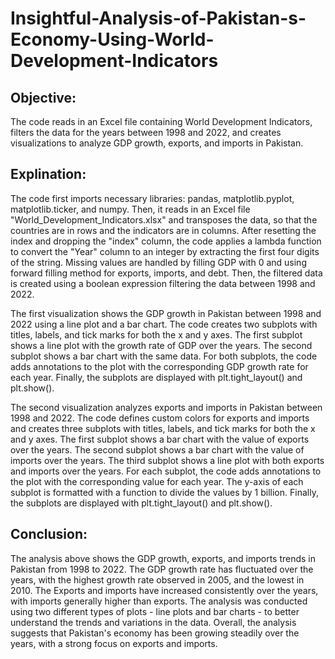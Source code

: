 # Insightful-Analysis-of-Pakistan-s-Economy-Using-World-Development-Indicators

## Objective:
The code reads in an Excel file containing World Development Indicators, filters the data for the years between 1998 and 2022, and creates visualizations to analyze GDP growth, exports, and imports in Pakistan.

## Explination:
The code first imports necessary libraries: pandas, matplotlib.pyplot, matplotlib.ticker, and numpy. Then, it reads in an Excel file "World_Development_Indicators.xlsx" and transposes the data, so that the countries are in rows and the indicators are in columns. After resetting the index and dropping the "index" column, the code applies a lambda function to convert the "Year" column to an integer by extracting the first four digits of the string. Missing values are handled by filling GDP with 0 and using forward filling method for exports, imports, and debt. Then, the filtered data is created using a boolean expression filtering the data between 1998 and 2022.

The first visualization shows the GDP growth in Pakistan between 1998 and 2022 using a line plot and a bar chart. The code creates two subplots with titles, labels, and tick marks for both the x and y axes. The first subplot shows a line plot with the growth rate of GDP over the years. The second subplot shows a bar chart with the same data. For both subplots, the code adds annotations to the plot with the corresponding GDP growth rate for each year. Finally, the subplots are displayed with plt.tight_layout() and plt.show().

The second visualization analyzes exports and imports in Pakistan between 1998 and 2022. The code defines custom colors for exports and imports and creates three subplots with titles, labels, and tick marks for both the x and y axes. The first subplot shows a bar chart with the value of exports over the years. The second subplot shows a bar chart with the value of imports over the years. The third subplot shows a line plot with both exports and imports over the years. For each subplot, the code adds annotations to the plot with the corresponding value for each year. The y-axis of each subplot is formatted with a function to divide the values by 1 billion. Finally, the subplots are displayed with plt.tight_layout() and plt.show().

## Conclusion:
The analysis above shows the GDP growth, exports, and imports trends in Pakistan from 1998 to 2022. The GDP growth rate has fluctuated over the years, with the highest growth rate observed in 2005, and the lowest in 2010. The Exports and imports have increased consistently over the years, with imports generally higher than exports. The analysis was conducted using two different types of plots - line plots and bar charts - to better understand the trends and variations in the data. Overall, the analysis suggests that Pakistan's economy has been growing steadily over the years, with a strong focus on exports and imports.
